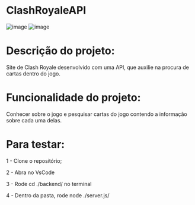 # ClashRoyaleAPI
![image](https://github.com/user-attachments/assets/c5c9391b-3b67-4665-b50a-71e0be8dffea)
![image](https://github.com/user-attachments/assets/f2f00428-fa4d-4ebd-90ef-008b8571f549)

# Descrição do projeto:
Site de Clash Royale desenvolvido com uma API, que auxilie na procura de cartas dentro do jogo.
# Funcionalidade do projeto: 
Conhecer sobre o jogo e pesquisar cartas do jogo contendo a informação sobre cada uma delas.

# Para testar:
1 - Clone o repositório;

2 - Abra no VsCode

3 - Rode cd ./backend/ no terminal

4 - Dentro da pasta, rode node ./server.js/
